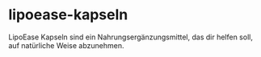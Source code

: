 # lipoease-kapseln
LipoEase Kapseln sind ein Nahrungsergänzungsmittel, das dir helfen soll, auf natürliche Weise abzunehmen.
